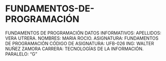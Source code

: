# FUNDAMENTOS-DE-PROGRAMACIÓN
FUNDAMENTOS DE PROGRAMACIÓN
DATOS INFORMATIVOS:
APELLIDOS: VERA UTRERA.
NOMBRES: MARIA ROCIO.
ASIGNATURA: FUNDAMENTOS DE PROGRAMACIÓN
CÓDIGO DE ASIGNATURA: UFB-026
ING: WALTER NUÑEZ ZAMORA
CARRERA: TECNOLOGÍAS DE LA INFORMACIÓN.
PARALELO: “G”
